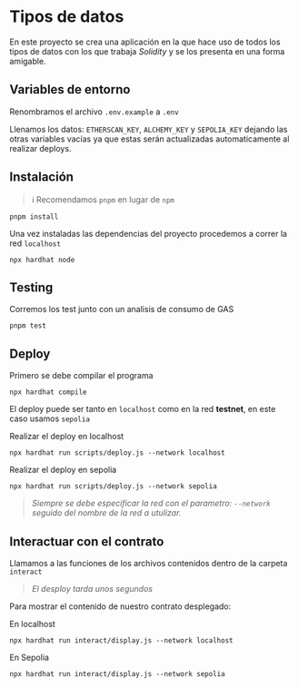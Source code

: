# Tipos de datos

En este proyecto se crea una aplicación en la que hace uso de todos los tipos de datos con los que trabaja *Solidity* y se los presenta en una forma amigable. 

## Variables de entorno

Renombramos el archivo `.env.example` a `.env`

Llenamos los datos: `ETHERSCAN_KEY`, `ALCHEMY_KEY` y `SEPOLIA_KEY` dejando las otras variables vacías ya que estas serán actualizadas automaticamente al realizar deploys.

## Instalación

> :information_source: Recomendamos `pnpm` en lugar de `npm`

```shell
pnpm install
```

Una vez instaladas las dependencias del proyecto procedemos a correr la red `localhost`

```shell
npx hardhat node
```

## Testing

Corremos los test junto con un analisis de consumo de GAS
```shell
pnpm test
```

## Deploy

Primero se debe compilar el programa

```shell
npx hardhat compile
```

El deploy puede ser tanto en `localhost` como en la red **testnet**, en este caso usamos `sepolia`

Realizar el deploy en localhost
```shell
npx hardhat run scripts/deploy.js --network localhost
```

Realizar el deploy en sepolia
```shell
npx hardhat run scripts/deploy.js --network sepolia
```

> *Siempre se debe especificar la red con el parametro: `--network` seguido del nombre de la red a utulizar.*

## Interactuar con el contrato

Llamamos a las funciones de los archivos contenidos dentro de la carpeta `interact`

> *El desploy tarda unos segundos*

Para mostrar el contenido de nuestro contrato desplegado:

En localhost
```shell
npx hardhat run interact/display.js --network localhost
```

En Sepolia
```shell
npx hardhat run interact/display.js --network sepolia
```
